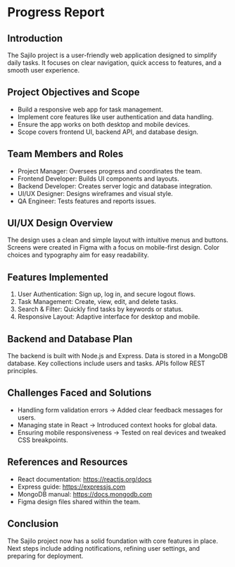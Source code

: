 # Progress Report

## Introduction
The Sajilo project is a user-friendly web application designed to simplify daily tasks. It focuses on clear navigation, quick access to features, and a smooth user experience.

## Project Objectives and Scope
- Build a responsive web app for task management.
- Implement core features like user authentication and data handling.
- Ensure the app works on both desktop and mobile devices.
- Scope covers frontend UI, backend API, and database design.

## Team Members and Roles
- Project Manager: Oversees progress and coordinates the team.
- Frontend Developer: Builds UI components and layouts.
- Backend Developer: Creates server logic and database integration.
- UI/UX Designer: Designs wireframes and visual style.
- QA Engineer: Tests features and reports issues.

## UI/UX Design Overview
The design uses a clean and simple layout with intuitive menus and buttons. Screens were created in Figma with a focus on mobile-first design. Color choices and typography aim for easy readability.

## Features Implemented
1. User Authentication: Sign up, log in, and secure logout flows.
2. Task Management: Create, view, edit, and delete tasks.
3. Search & Filter: Quickly find tasks by keywords or status.
4. Responsive Layout: Adaptive interface for desktop and mobile.

## Backend and Database Plan
The backend is built with Node.js and Express. Data is stored in a MongoDB database. Key collections include users and tasks. APIs follow REST principles.

## Challenges Faced and Solutions
- Handling form validation errors → Added clear feedback messages for users.
- Managing state in React → Introduced context hooks for global data.
- Ensuring mobile responsiveness → Tested on real devices and tweaked CSS breakpoints.

## References and Resources
- React documentation: https://reactjs.org/docs
- Express guide: https://expressjs.com
- MongoDB manual: https://docs.mongodb.com
- Figma design files shared within the team.

## Conclusion
The Sajilo project now has a solid foundation with core features in place. Next steps include adding notifications, refining user settings, and preparing for deployment.
